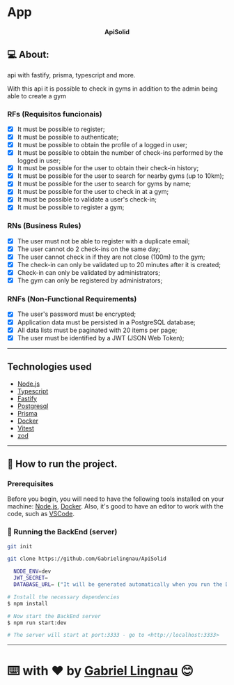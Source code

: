 # App
<p align="center">
  <h4 align="center">ApiSolid</h4>
</p>

## 💻 About:

api with fastify, prisma, typescript and more.

With this api it is possible to check in gyms in addition to the admin being able to create a gym

### RFs (Requisitos funcionais)

- [x] It must be possible to register;
- [x] It must be possible to authenticate;
- [x] It must be possible to obtain the profile of a logged in user;
- [x] It must be possible to obtain the number of check-ins performed by the logged in user;
- [x] It must be possible for the user to obtain their check-in history;
- [x] It must be possible for the user to search for nearby gyms (up to 10km);
- [x] It must be possible for the user to search for gyms by name;
- [x] It must be possible for the user to check in at a gym;
- [x] It must be possible to validate a user's check-in;
- [x] It must be possible to register a gym;

### RNs (Business Rules)

- [x] The user must not be able to register with a duplicate email;
- [x] The user cannot do 2 check-ins on the same day;
- [x] The user cannot check in if they are not close (100m) to the gym;
- [x] The check-in can only be validated up to 20 minutes after it is created;
- [x] Check-in can only be validated by administrators;
- [x] The gym can only be registered by administrators;

### RNFs (Non-Functional Requirements)

- [x] The user's password must be encrypted;
- [x] Application data must be persisted in a PostgreSQL database;
- [x] All data lists must be paginated with 20 items per page;
- [x] The user must be identified by a JWT (JSON Web Token);

---

## Technologies used

- [Node.js](https://nodejs.org/en/)
- [Typescript](https://www.typescriptlang.org/)
- [Fastify](https://fastify.dev/)
- [Postgresql](https://www.postgresql.org/)
- [Prisma](https://www.prisma.io/)
- [Docker](https://www.docker.com/)
- [Vitest](https://vitest.dev/)
- [zod](https://zod.dev/)

---

## 🚀 How to run the project.

### Prerequisites

Before you begin, you will need to have the following tools installed on your machine:
[Node.js](https://nodejs.org/en/), [Docker](https://www.docker.com/). 
Also, it's good to have an editor to work with the code, such as [VSCode](https://code.visualstudio.com/).



### 🚧 Running the BackEnd (server)

```bash
git init

git clone https://github.com/Gabrielingnau/ApiSolid

  NODE_ENV=dev
  JWT_SECRET=
  DATABASE_URL= ("It will be generated automatically when you run the Docker command: (docker compose up -d)")

# Install the necessary dependencies
$ npm install

# Now start the BackEnd server
$ npm run start:dev

# The server will start at port:3333 - go to <http://localhost:3333>
```

---
⌨️ with ❤️ by [Gabriel Lingnau](https://www.linkedin.com/in/gabriel-lingnau-3bb17b266/) 😊
=======